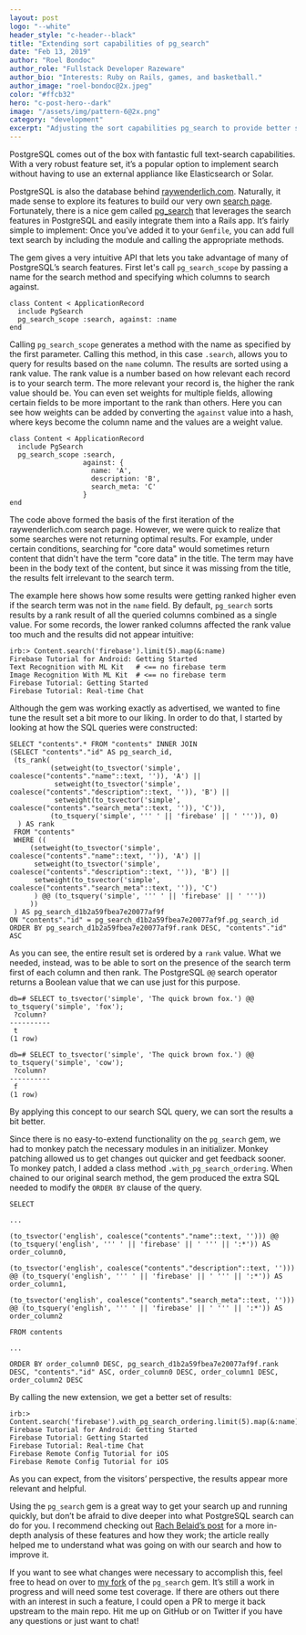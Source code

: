 ```yaml
---
layout: post
logo: "--white"
header_style: "c-header--black"
title: "Extending sort capabilities of pg_search"
date: "Feb 13, 2019"
author: "Roel Bondoc"
author_role: "Fullstack Developer Razeware"
author_bio: "Interests: Ruby on Rails, games, and basketball."
author_image: "roel-bondoc@2x.jpeg"
color: "#ffcb32"
hero: "c-post-hero--dark"
image: "/assets/img/pattern-6@2x.png"
category: "development"
excerpt: "Adjusting the sort capabilities pg_search to provide better search results."
---
```


PostgreSQL comes out of the box with fantastic full text-search capabilities. With a very robust feature set, it’s a popular option to implement search without having to use an external appliance like Elasticsearch or Solar.

PostgreSQL is also the database behind [raywenderlich.com](https://www.raywenderlich.com/). Naturally, it made sense to explore its features to build our very own [search page](https://www.raywenderlich.com/library). Fortunately, there is a nice gem called [pg_search](https://github.com/Casecommons/pg_search) that leverages the search features in PostgreSQL and easily integrate them into a Rails app. It’s fairly simple to implement: Once you’ve added it to your `Gemfile`, you can add full text search by including the module and calling the appropriate methods.

The gem gives a very intuitive API that lets you take advantage of many of PostgreSQL’s search features. First let's call `pg_search_scope` by passing a name for the search method and specifying which columns to search against.
```
class Content < ApplicationRecord
  include PgSearch
  pg_search_scope :search, against: :name
end
```

Calling `pg_search_scope` generates a method with the name as specified by the first parameter. Calling this method, in this case `.search`, allows you to query for results based on the `name` column. The results are sorted using a rank value. The rank value is a number based on how relevant each record is to your search term. The more relevant your record is, the higher the rank value should be. You can even set weights for multiple fields, allowing certain fields to be more important to the rank than others. Here you can see how weights can be added by converting the `against` value into a hash, where keys become the column name and the values are a weight value.

```
class Content < ApplicationRecord
  include PgSearch
  pg_search_scope :search,
                  against: {
                    name: 'A',
                    description: 'B',
                    search_meta: 'C'
                  }
end
```

The code above formed the basis of the first iteration of the raywenderlich.com search page. However, we were quick to realize that some searches were not returning optimal results. For example, under certain conditions, searching for "core data" would sometimes return content that didn't have the term "core data" in the title. The term may have been in the body text of the content, but since it was missing from the title, the results felt irrelevant to the search term.

The example here shows how some results were getting ranked higher even if the search term was not in the `name` field. By default, `pg_search` sorts results by a rank result of all the queried columns combined as a single value. For some records, the lower ranked columns affected the rank value too much and the results did not appear intuitive:

```
irb:> Content.search('firebase').limit(5).map(&:name)
Firebase Tutorial for Android: Getting Started
Text Recognition with ML Kit   # <== no firebase term
Image Recognition With ML Kit  # <== no firebase term
Firebase Tutorial: Getting Started
Firebase Tutorial: Real-time Chat
```
Although the gem was working exactly as advertised, we wanted to fine tune the result set a bit more to our liking. In order to do that, I started by looking at how the SQL queries were constructed:

```
SELECT "contents".* FROM "contents" INNER JOIN
(SELECT "contents"."id" AS pg_search_id,
 (ts_rank(
          (setweight(to_tsvector('simple', coalesce("contents"."name"::text, '')), 'A') ||
           setweight(to_tsvector('simple', coalesce("contents"."description"::text, '')), 'B') ||
           setweight(to_tsvector('simple', coalesce("contents"."search_meta"::text, '')), 'C')),
          (to_tsquery('simple', ''' ' || 'firebase' || ' ''')), 0)
  ) AS rank
 FROM "contents"
 WHERE ((
     (setweight(to_tsvector('simple', coalesce("contents"."name"::text, '')), 'A') ||
      setweight(to_tsvector('simple', coalesce("contents"."description"::text, '')), 'B') ||
      setweight(to_tsvector('simple', coalesce("contents"."search_meta"::text, '')), 'C')
      ) @@ (to_tsquery('simple', ''' ' || 'firebase' || ' '''))
     ))
 ) AS pg_search_d1b2a59fbea7e20077af9f
ON "contents"."id" = pg_search_d1b2a59fbea7e20077af9f.pg_search_id
ORDER BY pg_search_d1b2a59fbea7e20077af9f.rank DESC, "contents"."id" ASC
```
As you can see, the entire result set is ordered by a `rank` value. What we needed, instead, was to be able to sort on the presence of the search term first of each column and then rank. The PostgreSQL `@@` search operator returns a Boolean value that we can use just for this purpose.
```
db=# SELECT to_tsvector('simple', 'The quick brown fox.') @@ to_tsquery('simple', 'fox');
 ?column?
----------
 t
(1 row)

db=# SELECT to_tsvector('simple', 'The quick brown fox.') @@ to_tsquery('simple', 'cow');
 ?column?
----------
 f
(1 row)
```
By applying this concept to our search SQL query, we can sort the results a bit better. 

Since there is no easy-to-extend functionality on the `pg_search` gem, we had to monkey patch the necessary modules in an initializer. Monkey patching allowed us to get changes out quicker and get feedback sooner. To monkey patch, I added a class method `.with_pg_search_ordering`. When chained to our original search method, the gem produced the extra SQL needed to modify the `ORDER BY` clause of the query.
```
SELECT

...

(to_tsvector('english', coalesce("contents"."name"::text, ''))) @@ (to_tsquery('english', ''' ' || 'firebase' || ' ''' || ':*')) AS order_column0,

(to_tsvector('english', coalesce("contents"."description"::text, ''))) @@ (to_tsquery('english', ''' ' || 'firebase' || ' ''' || ':*')) AS order_column1,

(to_tsvector('english', coalesce("contents"."search_meta"::text, ''))) @@ (to_tsquery('english', ''' ' || 'firebase' || ' ''' || ':*')) AS order_column2

FROM contents

...

ORDER BY order_column0 DESC, pg_search_d1b2a59fbea7e20077af9f.rank DESC, "contents"."id" ASC, order_column0 DESC, order_column1 DESC, order_column2 DESC
```
By calling the new extension, we get a better set of results:
```
irb:> Content.search('firebase').with_pg_search_ordering.limit(5).map(&:name)
Firebase Tutorial for Android: Getting Started
Firebase Tutorial: Getting Started
Firebase Tutorial: Real-time Chat
Firebase Remote Config Tutorial for iOS
Firebase Remote Config Tutorial for iOS
```
As you can expect, from the visitors’ perspective, the results appear more relevant and helpful. 

Using the `pg_search` gem is a great way to get your search up and running quickly, but don’t be afraid to dive deeper into what PostgreSQL search can do for you. I recommend checking out [Rach Belaid’s post](http://rachbelaid.com/postgres-full-text-search-is-good-enough/) for a more in-depth analysis of these features and how they work; the article really helped me to understand what was going on with our search and how to improve it.

If you want to see what changes were necessary to accomplish this, feel free to head on over to [my fork](https://github.com/roelbondoc/pg_search) of the `pg_search` gem. It’s still a work in progress and will need some test coverage. If there are others out there with an interest in such a feature, I could open a PR to merge it back upstream to the main repo. Hit me up on GitHub or on Twitter if you have any questions or just want to chat!

